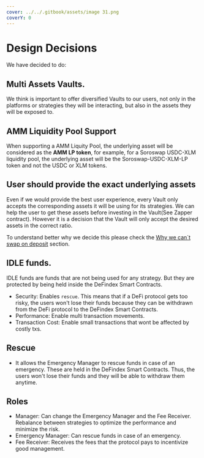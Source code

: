 ```yaml
---
cover: ../../.gitbook/assets/image 31.png
coverY: 0
---
```


# Design Decisions

We have decided to do:

## Multi Assets Vaults.

We think is important to offer diversified Vaults to our users, not only in the platforms or strategies they will be interacting, but also in the assets they will be exposed to.

## AMM Liquidity Pool Support

When supporting a AMM Liquity Pool, the underlying asset will be considered as the **AMM LP token**, for example, for a Soroswap USDC-XLM liquidity pool, the underlying asset will be the Soroswap-USDC-XLM-LP token and not the USDC or XLM tokens.

## User should provide the exact underlying assets

Even if we would provide the best user experience, every Vault only accepts the corresponding assets it will be using for its strategies. We can help the user to get these assets before investing in the Vault(See Zapper contract). However it is a decision that the Vault will only accept the desired assets in the correct ratio.

To understand better why we decide this please check the [Why we can\`t swap on deposit](../10-apendix/01-why-we-cant-swap-on-deposit-or-withdraw.md) section.

## IDLE funds.

IDLE funds are funds that are not being used for any strategy. But they are protected by being held inside the DeFindex Smart Contracts.

* Security: Enables `rescue`. This means that if a DeFi protocol gets too risky, the users won't lose their funds because they can be withdrawn from the DeFi protocol to the DeFindex Smart Contracts.
* Performance: Enable multi transaction movements.
* Transaction Cost: Enable small transactions that wont be affected by costly txs.

## Rescue

* It allows the Emergency Manager to rescue funds in case of an emergency. These are held in the DeFindex Smart Contracts. Thus, the users won't lose their funds and they will be able to withdraw them anytime.

## Roles

* Manager: Can change the Emergency Manager and the Fee Receiver. Rebalance between strategies to optimize the performance and minimize the risk.
* Emergency Manager: Can rescue funds in case of an emergency.
* Fee Receiver: Receives the fees that the protocol pays to incentivize good management.
